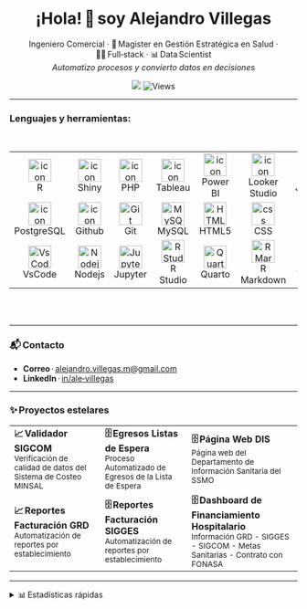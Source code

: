 <h1 align="center">¡Hola! 🙌 soy Alejandro Villegas</h1>
<p align="center">
  Ingeniero Comercial · 🏥 Magister en Gestión Estratégica en Salud · 🧑‍💻 Full‑stack · 📊 Data Scientist<br>
  <em>Automatizo procesos y convierto datos en decisiones</em>
</p>


<!-- Badges -->
<p align="center">
  <a href="https://www.linkedin.com/in/ale-villegas/"><img
    src="https://img.shields.io/badge/LinkedIn-AleVillegas-0A66C2?style=for-the-badge&logo=linkedin&logoColor=white"></a>
  <img src="https://komarev.com/ghpvc/?username=alevllgs&color=brightgreen&style=for-the-badge" alt="Views" />
</p>

---
<h3 align="left">
Lenguajes y herramientas:
</h3>

<table>
<div style="display: flex; align-items: flex-start; align: center">
<table align="center">
  <tr>
    <td align="center" width="96">
        <img src="https://www.r-project.org/Rlogo.png" alt="icon" width="40" height="40" />
      <br>R
    </td>
    <td align="center" width="96">
      <a href="https://shiny.rstudio.com/">
        <img src="https://upload.wikimedia.org/wikipedia/commons/b/bf/Shiny_hex_logo.svg" alt="icon" width="40" height="40"/>
      </a>
      <br>Shiny
    </td>
    <td align="center" width="96">
        <img src="https://upload.wikimedia.org/wikipedia/commons/2/27/PHP-logo.svg" alt="icon" width="40" height="40" />
      <br>PHP
    </td>
    <td align="center" width="96">
        <img src="https://user-images.githubusercontent.com/18670428/67620073-ca558e00-f7fa-11e9-9ea2-ed3a80c59210.png" alt="icon" width="40" height="40" />
      <br>Tableau
    </td>
    <td align="center" width="96">
        <img src="https://github.com/microsoft/PowerBI-Icons/blob/main/PNG/Power-BI.png" alt="icon" width="40" height="40" />
      <br>Power BI
    </td>
    <td align="center" width="96">
        <img src="https://www.gstatic.com/analytics-suite/header/suite/v2/ic_data_studio.svg" alt="icon" width="40" height="40" />
      <br>Looker Studio
    </td>
    <td align="center" width="96">
        <img src="https://techstack-generator.vercel.app/js-icon.svg" alt="icon" width="40" height="40" />
      <br>JavaScript
    </td>
    <td align="center" width="96">
        <img src="https://techstack-generator.vercel.app/react-icon.svg" alt="React" width="40" height="40" />
      <br>React
    </td>
    <td align="center" width="96">
        <img src="https://techstack-generator.vercel.app/python-icon.svg" alt="Python" width="40" height="40" />
      <br>Python
    </td>
  </tr>
  <tr>
  <td align="center" width="96">
        <img src="https://skillicons.dev/icons?i=postgres" alt="icon" width="40" height="40" />
      <br>PostgreSQL
    <td align="center" width="96">
        <img src="https://techstack-generator.vercel.app/github-icon.svg" alt="icon" width="40" height="40" />
      <br>Github
    </td>
    <td align="center" width="96"> 
        <img src="https://user-images.githubusercontent.com/25181517/192108372-f71d70ac-7ae6-4c0d-8395-51d8870c2ef0.png" width="40" height="40" alt="Git" />
      <br>Git
    </td>
    <td align="center"  width="96">
        <img src="https://techstack-generator.vercel.app/mysql-icon.svg" width="40" height="40" alt="MySQL" />
      <br>MySQL
    </td>
    <td align="center"  width="96">
        <img src="https://skillicons.dev/icons?i=html" width="40" height="40" alt="HTML5" />
      <br>HTML5
    </td>
    <td align="center" width="96">
        <img src="https://skillicons.dev/icons?i=css" width="40" height="40" alt="css" />
      <br>CSS
    </td>
    <td align="center"  width="96">
        <img src="https://skillicons.dev/icons?i=bootstrap" width="40" height="40" alt="bootstrap" />
      <br>Bootstrap
    </td>
    <td align="center" width="96">
        <img src="https://skillicons.dev/icons?i=nodejs" width="40" height="40" alt="Nodejs" />
      <br>Nodejs
    </td>
    <td align="center" width="96">
        <img src="https://www.vectorlogo.zone/logos/sqlite/sqlite-icon.svg"width="40" height="40" alt="SQLite" />
      <br>SQLite
    </td>
  </tr>
 <tr>
      <td align="center" width="96">
        <img src="https://skillicons.dev/icons?i=vscode" width="40" height="40" alt="VsCode" />
      <br>VsCode
    </td>
        <td align="center" width="96">
        <img src="https://skillicons.dev/icons?i=nodejs" width="40" height="40" alt="Nodejs" />
      <br>Nodejs
      </td>
      </td>
    <td align="center" width="96">
        <img src="https://jupyter.org/assets/homepage/main-logo.svg" width="40" height="40" alt="Jupyter" />
      <br>Jupyter
    </td>
            <td align="center" width="96">
        <img src="https://upload.wikimedia.org/wikipedia/commons/d/d0/RStudio_logo_flat.svg" width="40" height="40" alt="R Studio" />
      <br>R Studio
    </td>
              <td align="center" width="96">
        <img src="https://user-images.githubusercontent.com/1769619/195922332-4308bb3c-ccfd-47e6-b6a6-f48b94c22fcf.svg" width="40" height="40" alt="Quarto" />
      <br>Quarto
    </td>
              <td align="center" width="96">
        <img src="https://pkgs.rstudio.com/rmarkdown/reference/figures/logo.png" width="40" height="40" alt="R Markdown" />
      <br>R Markdown
  <td align="center" width="96">
      <a href="">
        <img src="https://upload.wikimedia.org/wikipedia/commons/f/ff/Tidyverse_hex_logo.png" alt="Tidyverse" width="40" height="40" />
      </a>
      <br>Tidyverse
    </td>
              <td align="center" width="96">
        <img src="https://ycphs.github.io/openxlsx/reference/figures/logo.png" width="40" height="40" alt="Openxlsx" />
      <br>Openxlsx
    </td>
    <td align="center" width="96">
        <img src="https://odbc.r-dbi.org/logo.png" width="40" height="40" alt="DBI" />
      <br>DBI
    </td>
 </tr>
</table>
<br><br>
</table>

---

### 📬 Contacto
- **Correo** · <alejandro.villegas.m@gmail.com>  
- **LinkedIn** · [in/ale‑villegas](https://www.linkedin.com/in/ale-villegas)

---

### ✨ Proyectos estelares
| | | |
|---|---|---|
|**📈 Validador SIGCOM**<br><sup>Verificación de calidad de datos del Sistema de Costeo MINSAL</sup>|**🗄️ Egresos Listas de Espera**<br><sup>Proceso Automatizado de Egresos de la Lista de Espera</sup>|**🗄️ Página Web DIS**<br><sup>Página web del Departamento de Información Sanitaria del SSMO</sup>
|**📈 Reportes Facturación GRD**<br><sup>Automatización de reportes por establecimiento</sup>|**🗄️ Reportes Facturación SIGGES**<br><sup>Automatización de reportes por establecimiento</sup>|**🗄️ Dashboard de Financiamiento Hospitalario**<br><sup>Información GRD - SIGGES - SIGCOM - Metas Sanitarias - Contrato con FONASA</sup>

---

<details>
<summary>📊 Estadísticas rápidas</summary>
<p align="left">
<img align="left" src="https://github-readme-stats.vercel.app/api/top-langs/?username=alevllgs&langs_count=10" alt="Top Languages">
</p>

<p>
&nbsp;<img align="center" src="https://github-readme-stats.vercel.app/api?username=alevllgs&show_icons=true&locale=en" alt="alevllgs" />
</p>
</details>


